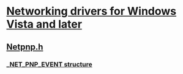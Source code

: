 # [Networking drivers for Windows Vista and later](../_netvista/index.md)
## [Netpnp.h](index.md)
### [_NET_PNP_EVENT structure](../netpnp/ns-netpnp-_net_pnp_event.md)

